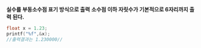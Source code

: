 **실수를 부동소수점 표기 방식으로 출력**
**소수점 이하 자릿수가 기본적으로 6자리까지 출력 된다.**
```c
float x = 1.23;
printf("%f",&x);
//출력결과는 1.230000//
```


